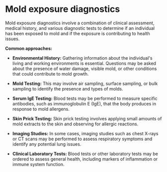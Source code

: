 # Mold exposure diagnostics

Mold exposure diagnostics involve a combination of clinical assessment, medical history, and various diagnostic tests to determine if an individual has been exposed to mold and if the exposure is contributing to health issues.

**Common approaches:**

* **Environmental History:** Gathering information about the individual's living and working environments is essential. Questions may be asked about the presence of water damage, visible mold, or other conditions that could contribute to mold growth.

* **Mold Testing:** This may involve air sampling, surface sampling, or bulk sampling to identify the presence and types of molds.

* **Serum IgE Testing:** Blood tests may be performed to measure specific antibodies, such as immunoglobulin E (IgE), that the body produces in response to mold allergens.

* **Skin Prick Testing:** Skin prick testing involves applying small amounts of mold extracts to the skin and observing for allergic reactions.

* **Imaging Studies:** In some cases, imaging studies such as chest X-rays or CT scans may be performed to assess respiratory symptoms and identify any potential lung issues.

* **Clinical Laboratory Tests:** Blood tests or other laboratory tests may be ordered to assess general health, including markers of inflammation or immune system function.
